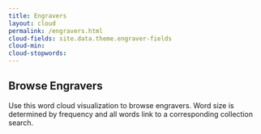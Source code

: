 ```yaml
---
title: Engravers
layout: cloud
permalink: /engravers.html
cloud-fields: site.data.theme.engraver-fields
cloud-min: 
cloud-stopwords:
---
```


## Browse Engravers

Use this word cloud visualization to browse engravers.
Word size is determined by frequency and all words link to a corresponding collection search.
